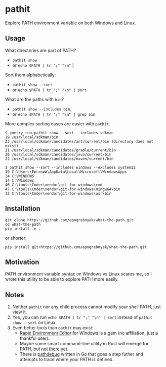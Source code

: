 # pathit

Explore PATH environment variable on both Windows and Linux.

## Usage

What directories are part of PATH?

- `pathit show`
- or `echo $PATH | tr ";" "\n"` |

Sort them alphabetically:

- `pathit show --sort`
- or `echo $PATH | tr ";" "\n" | sort`

What are the paths with `bin`?

- `pathit show --includes bin`,
- or `echo $PATH | tr ";" "\n" | grep bin`

More complex sorting cases are easier with `pathit`.

```console
$ poetry run pathit show --sort --includes sdkman
19 /usr/local/sdkman/bin
23 /usr/local/sdkman/candidates/ant/current/bin (directory does not exist)
21 /usr/local/sdkman/candidates/gradle/current/bin
20 /usr/local/sdkman/candidates/java/current/bin
22 /usr/local/sdkman/candidates/maven/current/bin
```

```console
$ pathit show --sort --includes windows --excludes system32
39 C:\Users\Евгений\AppData\Local\Microsoft\WindowsApps
24 C:\WINDOWS
14 C:\Windows
46 C:\tools\Cmder\vendor\git-for-windows\cmd
47 C:\tools\Cmder\vendor\git-for-windows\mingw64\bin
12 C:\tools\Cmder\vendor\git-for-windows\usr\bin
```

## Installation

```
git clone https://github.com/epogrebnyak/what-the-path.git
cd what-the-path
pip install -e .
```

or shorter:

```
pip install git+https://github.com/epogrebnyak/what-the-path.git
```

## Motivation

PATH environment variable syntax on Windows vs Linux scares me,
so I wrote this utility to be able to explore PATH more easily.

## Notes

1. Neither `pathit` nor any child process cannot modify your shell PATH, just view it.
2. Yes, you can run `echo $PATH | tr ";" "\n" | sort` instead of `pathit show --sort` on Linux.
3. Even better tools than `pathit` may exist:
   - [Rapid Environment Editor](https://www.rapidee.com/en/path-variable) for Windows is a gem (no affiliation, just a thankful user).
   - Maybe some smart command-line utility in Rust will emerge for PATH, but [not there yet](https://gist.github.com/sts10/).
   - There is [pathdebug](https://github.com/d-led/pathdebug) written in Go that goes a step futher and attempts to trace where
     your PATH is defined.

